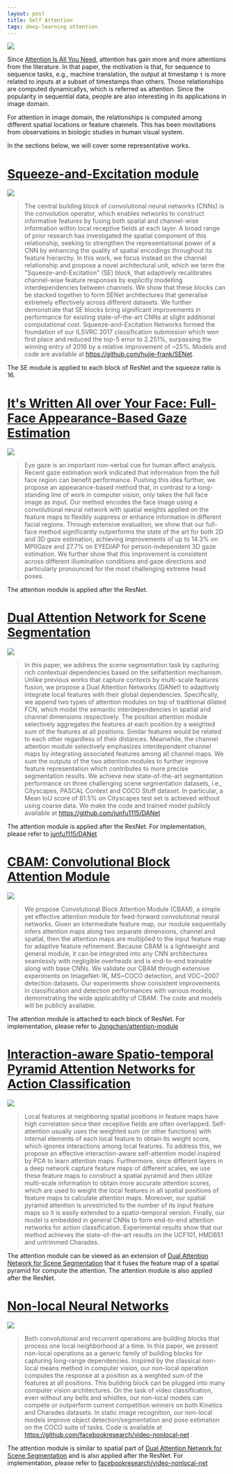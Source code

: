 ```yaml
---
layout: post
title: Self Attention
tags: deep-learning attention
---
```


![](https://i2.wp.com/mlexplained.com/wp-content/uploads/2017/12/attention_path_length.png?fit=1200%2C658)

Since [Attention Is All You Need](https://arxiv.org/abs/1706.03762), attention has gain more and more attentions from the literature. In that paper, the motivation is that, for sequence to sequence tasks, e.g., machine translation, the output at timestamp `t` is more related to inputs at a subset of timestamps than others. Those relationships are computed dynamicallys, which is referred as attention. Since the popularity in sequential data, people are also interesting in its applications in image domain.

For attention in image domain, the relationships is computed among different spatial locations or feature channels. This has been movitations from observations in biologic studies in human visual system.

In the sections below, we will cover some representative works.

# [Squeeze-and-Excitation module](http://arxiv.org/abs/1709.01507)

![](https://pic4.zhimg.com/80/v2-2e8c37ad7e40b7f1cdfd81ecbae4e95f_hd.jpg)

> The central building block of convolutional neural networks (CNNs) is the convolution operator, which enables networks to construct informative features by fusing both spatial and channel-wise information within local receptive fields at each layer. A broad range of prior research has investigated the spatial component of this relationship, seeking to strengthen the representational power of a CNN by enhancing the quality of spatial encodings throughout its feature hierarchy. In this work, we focus instead on the channel relationship and propose a novel architectural unit, which we term the "Squeeze-and-Excitation" (SE) block, that adaptively recalibrates channel-wise feature responses by explicitly modelling interdependencies between channels. We show that these blocks can be stacked together to form SENet architectures that generalise extremely effectively across different datasets. We further demonstrate that SE blocks bring significant improvements in performance for existing state-of-the-art CNNs at slight additional computational cost. Squeeze-and-Excitation Networks formed the foundation of our ILSVRC 2017 classification submission which won first place and reduced the top-5 error to 2.251%, surpassing the winning entry of 2016 by a relative improvement of ~25%. Models and code are available at https://github.com/hujie-frank/SENet.

The SE module is applied to each block of ResNet and the squeeze ratio is 16.

# [It's Written All over Your Face: Full-Face Appearance-Based Gaze Estimation](https://arxiv.org/abs/1611.08860)

![](https://www.mpi-inf.mpg.de/fileadmin/inf/d2/xucong/MPIIGaze/model.png)

> Eye gaze is an important non-verbal cue for human affect analysis. Recent gaze estimation work indicated that information from the full face region can benefit performance. Pushing this idea further, we propose an appearance-based method that, in contrast to a long-standing line of work in computer vision, only takes the full face image as input. Our method encodes the face image using a convolutional neural network with spatial weights applied on the feature maps to flexibly suppress or enhance information in different facial regions. Through extensive evaluation, we show that our full-face method significantly outperforms the state of the art for both 2D and 3D gaze estimation, achieving improvements of up to 14.3% on MPIIGaze and 27.7% on EYEDIAP for person-independent 3D gaze estimation. We further show that this improvement is consistent across different illumination conditions and gaze directions and particularly pronounced for the most challenging extreme head poses.

The attention module is applied after the ResNet.

# [Dual Attention Network for Scene Segmentation](http://arxiv.org/abs/1809.02983)

![](https://pic2.zhimg.com/80/v2-f3a05a22ccf82a2a767c68a8b4e39b35_hd.jpg)

> In this paper, we address the scene segmentation task by capturing rich contextual dependencies based on the selfattention mechanism. Unlike previous works that capture contexts by multi-scale features fusion, we propose a Dual Attention Networks (DANet) to adaptively integrate local features with their global dependencies. Specifically, we append two types of attention modules on top of traditional dilated FCN, which model the semantic interdependencies in spatial and channel dimensions respectively. The position attention module selectively aggregates the features at each position by a weighted sum of the features at all positions. Similar features would be related to each other regardless of their distances. Meanwhile, the channel attention module selectively emphasizes interdependent channel maps by integrating associated features among all channel maps. We sum the outputs of the two attention modules to further improve feature representation which contributes to more precise segmentation results. We achieve new state-of-the-art segmentation performance on three challenging scene segmentation datasets, i.e., Cityscapes, PASCAL Context and COCO Stuff dataset. In particular, a Mean IoU score of 81.5% on Cityscapes test set is achieved without using coarse data. We make the code and trained model publicly available at https://github.com/junfu1115/DANet

The attention module is applied after the ResNet. For implementation, please refer to [junfu1115/DANet](https://github.com/junfu1115/DANet)

# [CBAM: Convolutional Block Attention Module](http://arxiv.org/abs/1807.06521)

![](https://pic1.zhimg.com/80/v2-a5ada5fb9ee0355b44e6a78f81ac1c58_hd.jpg)

> We propose Convolutional Block Attention Module (CBAM), a simple yet effective attention module for feed-forward convolutional neural networks. Given an intermediate feature map, our module sequentially infers attention maps along two separate dimensions, channel and spatial, then the attention maps are multiplied to the input feature map for adaptive feature refinement. Because CBAM is a lightweight and general module, it can be integrated into any CNN architectures seamlessly with negligible overheads and is end-to-end trainable along with base CNNs. We validate our CBAM through extensive experiments on ImageNet-1K, MS~COCO detection, and VOC~2007 detection datasets. Our experiments show consistent improvements in classification and detection performances with various models, demonstrating the wide applicability of CBAM. The code and models will be publicly available.

The attention module is attached to each block of ResNet. For implementation, please refer to [Jongchan/attention-module](https://github.com/Jongchan/attention-module)

# [Interaction-aware Spatio-temporal Pyramid Attention Networks for Action Classification](http://arxiv.org/abs/1808.01106)

![](https://pic2.zhimg.com/80/v2-3a16a2e9bfa0b5693101233ad19b55bd_hd.jpg)

> Local features at neighboring spatial positions in feature maps have high correlation since their receptive fields are often overlapped. Self-attention usually uses the weighted sum (or other functions) with internal elements of each local feature to obtain its weight score, which ignores interactions among local features. To address this, we propose an effective interaction-aware self-attention model inspired by PCA to learn attention maps. Furthermore, since different layers in a deep network capture feature maps of different scales, we use these feature maps to construct a spatial pyramid and then utilize multi-scale information to obtain more accurate attention scores, which are used to weight the local features in all spatial positions of feature maps to calculate attention maps. Moreover, our spatial pyramid attention is unrestricted to the number of its input feature maps so it is easily extended to a spatio-temporal version. Finally, our model is embedded in general CNNs to form end-to-end attention networks for action classification. Experimental results show that our method achieves the state-of-the-art results on the UCF101, HMDB51 and untrimmed Charades.

The attention module can be viewed as an extension of [Dual Attention Network for Scene Segmentation](http://arxiv.org/abs/1809.02983) that it fuses the feature map of a spatial pyramid for compute the attention. The attention module is also applied after the ResNet.

# [Non-local Neural Networks](http://arxiv.org/abs/1711.07971)

![](https://pic4.zhimg.com/80/v2-b7805f52179e0313c97b67984866a98f_hd.jpg)

> Both convolutional and recurrent operations are building blocks that process one local neighborhood at a time. In this paper, we present non-local operations as a generic family of building blocks for capturing long-range dependencies. Inspired by the classical non-local means method in computer vision, our non-local operation computes the response at a position as a weighted sum of the features at all positions. This building block can be plugged into many computer vision architectures. On the task of video classification, even without any bells and whistles, our non-local models can compete or outperform current competition winners on both Kinetics and Charades datasets. In static image recognition, our non-local models improve object detection/segmentation and pose estimation on the COCO suite of tasks. Code is available at https://github.com/facebookresearch/video-nonlocal-net .

The attention module is similar to spatial part of [Dual Attention Network for Scene Segmentation](http://arxiv.org/abs/1809.02983) and is also applied after the ResNet. For implementation, please refer to [facebookresearch/video-nonlocal-net](https://github.com/facebookresearch/video-nonlocal-net)
